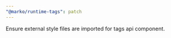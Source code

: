 ```yaml
---
"@marko/runtime-tags": patch
---
```


Ensure external style files are imported for tags api component.
